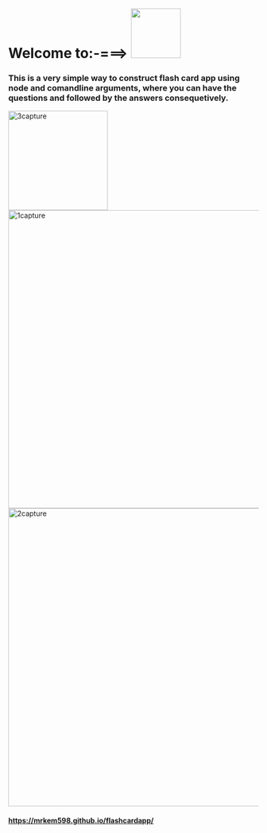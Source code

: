 # Welcome to:-===> <img width="100" src="https://media.giphy.com/media/QWgYtVMNX2Xp6/giphy.gif"> 
### This is a very simple way to construct flash card app using node and comandline arguments, where you can have the questions and followed by the answers consequetively. 

<img width="200" alt="3capture" src="https://cloud.githubusercontent.com/assets/23619819/25354664/da9124de-2901-11e7-864f-d8f6f22fae56.PNG">
<img width="600" alt="1capture" src="https://cloud.githubusercontent.com/assets/23619819/25354175/05407650-2900-11e7-9b9a-e95545ae7d60.PNG">
<img width="600" alt="2capture" src="https://cloud.githubusercontent.com/assets/23619819/25354174/053e8a52-2900-11e7-98f1-570cc242cab8.PNG">

#### https://mrkem598.github.io/flashcardapp/


